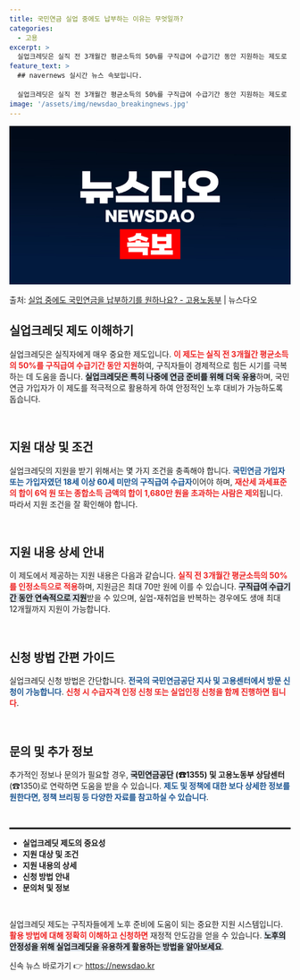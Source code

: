 ```yaml
---
title: 국민연금 실업 중에도 납부하는 이유는 무엇일까?
categories:
  - 고용
excerpt: >
  실업크레딧은 실직 전 3개월간 평균소득의 50%를 구직급여 수급기간 동안 지원하는 제도로 노후 준비에 힘이 …
feature_text: >
  ## navernews 실시간 뉴스 속보입니다.

  실업크레딧은 실직 전 3개월간 평균소득의 50%를 구직급여 수급기간 동안 지원하는 제도로 노후 준비에 힘이 …
image: '/assets/img/newsdao_breakingnews.jpg'
---
```


![뉴스다오 속보](/assets/img/newsdao_breakingnews.jpg)

<p>출처: <a href="https://newsdao.kr/2208" rel="dofollow">실업 중에도 국민연금을 납부하기를 원하나요? - 고용노동부</a> | 뉴스다오</p>

<h2 data-ke-size="size26">실업크레딧 제도 이해하기</h2>

<p data-ke-size="size16">실업크레딧은 실직자에게 매우 중요한 제도입니다. <b><span style="color: #ee2323;">이 제도는 실직 전 3개월간 평균소득의 50%를 구직급여 수급기간 동안 지원</span></b>하여, 구직자들이 경제적으로 힘든 시기를 극복하는 데 도움을 줍니다. <b><span style="background-color: #21538527;">실업크레딧은 특히 나중에 연금 준비를 위해 더욱 유용</span></b>하며, 국민연금 가입자가 이 제도를 적극적으로 활용하게 하여 안정적인 노후 대비가 가능하도록 돕습니다.</p>

<p data-ke-size="size16">&nbsp;</p>

<h2 data-ke-size="size26">지원 대상 및 조건</h2>

<p data-ke-size="size16">실업크레딧의 지원을 받기 위해서는 몇 가지 조건을 충족해야 합니다. <b><span style="color: #1a5490;">국민연금 가입자 또는 가입자였던 18세 이상 60세 미만의 구직급여 수급자</span></b>이어야 하며, <b><span style="color: #ee2323;">재산세 과세표준의 합이 6억 원 또는 종합소득 금액의 합이 1,680만 원을 초과하는 사람은 제외</span></b>됩니다. 따라서 지원 조건을 잘 확인해야 합니다.</p>

<p data-ke-size="size16">&nbsp;</p>

<h2 data-ke-size="size26">지원 내용 상세 안내</h2>

<p data-ke-size="size16">이 제도에서 제공하는 지원 내용은 다음과 같습니다. <b><span style="color: #ee2323;">실직 전 3개월간 평균소득의 50%를 인정소득으로 적용</span></b>하며, 지원금은 최대 70만 원에 이를 수 있습니다. <b><span style="background-color: #21538527;">구직급여 수급기간 동안 연속적으로 지원</span></b>받을 수 있으며, 실업-재취업을 반복하는 경우에도 생애 최대 12개월까지 지원이 가능합니다.</p>

<p data-ke-size="size16">&nbsp;</p>

<h2 data-ke-size="size26">신청 방법 간편 가이드</h2>

<p data-ke-size="size16">실업크레딧 신청 방법은 간단합니다. <b><span style="color: #1a5490;">전국의 국민연금공단 지사 및 고용센터에서 방문 신청이 가능합니다</span></b>. <b><span style="color: #ee2323;">신청 시 수급자격 인정 신청 또는 실업인정 신청을 함께 진행하면 됩니다</span></b>.</p>

<p data-ke-size="size16">&nbsp;</p>

<h2 data-ke-size="size26">문의 및 추가 정보</h2>

<p data-ke-size="size16">추가적인 정보나 문의가 필요할 경우, <b><span style="background-color: #21538527;">국민연금공단</span> (☎1355) 및 고용노동부 상담센터</b> (☎1350)로 연락하면 도움을 받을 수 있습니다. <b><span style="color: #1a5490;">제도 및 정책에 대한 보다 상세한 정보를 원한다면, 정책 브리핑 등 다양한 자료를 참고하실 수 있습니다</span></b>.</p>

<p data-ke-size="size16">&nbsp;</p>

<hr style="border:1px solid #000;"/>

<ul>
    <li><b>실업크레딧 제도의 중요성</b></li>
    <li><b>지원 대상 및 조건</b></li>
    <li><b>지원 내용의 상세</b></li>
    <li><b>신청 방법 안내</b></li>
    <li><b>문의처 및 정보</b></li>
</ul>

<p data-ke-size="size16">&nbsp;</p>

<p data-ke-size="size16">실업크레딧 제도는 구직자들에게 노후 준비에 도움이 되는 중요한 지원 시스템입니다. <b><span style="color: #ee2323;">활용 방법에 대해 정확히 이해하고 신청하면</span></b> 재정적 안도감을 얻을 수 있습니다. <b><span style="background-color: #21538527;">노후의 안정성을 위해 실업크레딧을 유용하게 활용하는 방법을 알아보세요</span></b>.</p> 

신속 뉴스 바로가기 👉 <a href="https://newsdao.kr" rel="dofollow">https://newsdao.kr</a>


